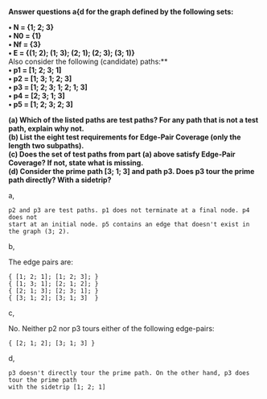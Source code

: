 **Answer questions a{d for the graph defined by the following sets:**

**• N = {1; 2; 3}** <br>
**• N0 = {1}** <br>
**• Nf = {3}** <br>
**• E = {(1; 2); (1; 3); (2; 1); (2; 3); (3; 1)}** <br>
Also consider the following (candidate) paths:**<br>
**• p1 = [1; 2; 3; 1]** <br>
**• p2 = [1; 3; 1; 2; 3]** <br>
**• p3 = [1; 2; 3; 1; 2; 1; 3]** <br>
**• p4 = [2; 3; 1; 3]** <br>
**• p5 = [1; 2; 3; 2; 3]** <br>

**(a) Which of the listed paths are test paths? For any path that is not a test path, explain
why not.** <br>
**(b) List the eight test requirements for Edge-Pair Coverage (only the length two subpaths).**<br>
**(c) Does the set of test paths from part (a) above satisfy Edge-Pair Coverage? If not, state
what is missing.**<br>
**(d) Consider the prime path [3; 1; 3] and path p3. Does p3 tour the prime path directly?
With a sidetrip?**

a, 
```
p2 and p3 are test paths. p1 does not terminate at a final node. p4 does not
start at an initial node. p5 contains an edge that doesn't exist in the graph (3; 2).
```

b,

The edge pairs are:
```
{ [1; 2; 1]; [1; 2; 3]; }
{ [1; 3; 1]; [2; 1; 2]; }
{ [2; 1; 3]; [2; 3; 1]; }
{ [3; 1; 2]; [3; 1; 3]  }
```
c,

No. Neither p2 nor p3 tours either of the following edge-pairs:
```
{ [2; 1; 2]; [3; 1; 3] }
```

d,
```
p3 doesn't directly tour the prime path. On the other hand, p3 does tour the prime path
with the sidetrip [1; 2; 1]



